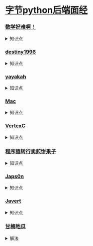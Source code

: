 # [字节python后端面经](https://www.nowcoder.com/community/665)
### [数学好难啊！](https://www.nowcoder.com/discuss/531535?type=2&order=0&pos=1&page=1&channel=1009&source_id=discuss_tag)
<details>
    <summary>知识点</summary>
    

- [微信发红包-测试用例（全）](https://blog.csdn.net/qq_40955824/article/details/89407525)
- [微信朋友圈，微信红包，QQ登录测试用例](https://blog.csdn.net/Magic_ww/article/details/102653923?utm_medium=distribute.pc_relevant.none-task-blog-BlogCommendFromMachineLearnPai2-1.channel_param&depth_1-utm_source=distribute.pc_relevant.none-task-blog-BlogCommendFromMachineLearnPai2-1.channel_param)
- [【测试用例练习】十、微信朋友圈点赞 和发红包 测试用例](https://blog.csdn.net/chris__x/article/details/107799843?utm_medium=distribute.pc_relevant_t0.none-task-blog-BlogCommendFromMachineLearnPai2-1.channel_param&depth_1-utm_source=distribute.pc_relevant_t0.none-task-blog-BlogCommendFromMachineLearnPai2-1.channel_param)
- [Python深拷贝和浅拷贝详解](http://c.biancheng.net/view/5358.html)

浅拷贝 vs 深拷贝

浅拷贝: 浅拷贝，指的是重新分配一块内存，创建一个新的对象，但里面的元素是原对象中各个子对象的引用。

深拷贝: 所谓深拷贝，是指重新分配一块内存，创建一个新的对象，并且将原对象中的元素，以递归的方式，通过创建新的子对象拷贝到新对象中。因此，新对象和原对象没有任何关联。

</details>


### [destiny1996](https://www.nowcoder.com/discuss/450455)
<details>
    <summary>知识点</summary>
    
- [分布式与集群的区别是什么？](https://www.zhihu.com/question/20004877)
- [Python 异常处理](https://www.runoob.com/python/python-exceptions.html)

</details>


### [yayakah](https://www.nowcoder.com/discuss/427290?type=2&order=0&pos=11&page=1&channel=-2&source_id=discuss_tag)
<details>
    <summary>知识点</summary>
    
- python和C++、Java的区别是什么？python有编译吗？
    <details>
        <summary>展开</summary>

    - [Java虚拟机——字节码、机器码和JVM](https://zhuanlan.zhihu.com/p/44657693)
    - [python的执行过程总结](https://blog.csdn.net/NeverLate_gogogo/article/details/86677452?utm_medium=distribute.pc_relevant.none-task-blog-BlogCommendFromMachineLearnPai2-1.channel_param&depth_1-utm_source=distribute.pc_relevant.none-task-blog-BlogCommendFromMachineLearnPai2-1.channel_param)
    - [python编译过程和执行原理](https://blog.csdn.net/helloxiaozhe/article/details/78104975)
    - [C语言：编译执行过程](https://zhuanlan.zhihu.com/p/54121549)

    </details>

- [详解python之反射机制](https://www.cnblogs.com/vipchenwei/p/6991209.html)
- [HTTP PUT方法和POST方法的区别](https://www.cnblogs.com/SarahLiu/p/5955380.html)
</details>


### [Mac](https://www.nowcoder.com/discuss/419718?type=2&order=0&pos=15&page=1&channel=1009&source_id=discuss_tag)
<details>
    <summary>知识点</summary>
    
- [操作系统之文件描述符FD与Inode](https://blog.nowcoder.net/n/379f8b9ec8054516b25915df037c798c)
- [彻底搞懂文件描述符fd](https://www.itqiankun.com/article/file-fd)
- [内存堆和栈的区别](https://www.cnblogs.com/lln7777/archive/2012/03/14/2396164.html)

</details>

### [VertexC](https://www.nowcoder.com/discuss/413906?type=2&order=0&pos=16&page=1&channel=1009&source_id=discuss_tag)
<details>
    <summary>知识点</summary>
    
- [从URL输入到页面展现到底发生什么？](https://segmentfault.com/a/1190000017184701)
- [前端经典面试题: 从输入URL到页面加载发生了什么？](https://segmentfault.com/a/1190000006879700)

</details>


### [程序猿转行卖煎饼果子](https://www.nowcoder.com/discuss/328593?type=2&order=0&pos=21&page=1&channel=-2&source_id=discuss_tag)
<details>
    <summary>知识点</summary>
    
- [HTTP/1.0和HTTP/1.1 http2.0的区别，HTTP怎么处理长连接（阿里）](https://www.cnblogs.com/aspirant/p/10833143.html)
- [HTTP 请求方法](https://www.runoob.com/http/http-methods.html)
- [python：模拟内置函数map的实现](https://blog.csdn.net/ducklikejava/article/details/72972363)
- [理解Cookie和Session机制](https://www.cnblogs.com/andy-zhou/p/5360107.html)
- [理解Cookie和Session的区别及使用](https://blog.csdn.net/liyifan687/article/details/80077928)
- [session和cookie 区别(面试)](https://blog.csdn.net/liyifan687/article/details/80077928)

</details>


### [Japs0n](https://www.nowcoder.com/discuss/236551?type=2&order=0&pos=22&page=1&channel=-2&source_id=discuss_tag)
<details>
    <summary>知识点</summary>
    
- [TCP是如何保证包的顺序传输](https://www.cnblogs.com/Allen-rg/p/7513344.html)
- [Linux的5种IO模型梳理](https://zhuanlan.zhihu.com/p/127170201)
- []()
</details>

### [Javert](https://www.nowcoder.com/discuss/82271?type=2&order=0&pos=29&page=1&channel=-2&source_id=discuss_tag)
<details>
    <summary>知识点</summary>
    
- [飘逸的python - @staticmethod和@classmethod的作用与区别](https://blog.csdn.net/handsomekang/article/details/9615239#commentBox)
- [使用多种方式实现1-100的累加，不用for循环]()
    <details>
        <summary>解法</summary>

    ```python
        # 方法一：利用 and(&) 运算性质
        class Solution:
            def sumNums(self, n: int) -> int:
                return n and (n + self.sumNums(n - 1))
        
        # 方法二： 利用 try...except 性质
        class Solution:
            def sumNums(self, n: int) -> int:
                try:
                    1 / n 
                except:
                    return n
                return n + self.sumNums(n - 1)
        # 方法三： c++构造函数
        class ConSum {
        public:
            ConSum() {
                n++;
                sum += n;
            }
            static int GetNum() {
                return sum;
            }
            static int n;
            static int sum;
        };
        int ConSum::n = 0;
        int ConSum::sum = 0;

        class Solution {
        public:
            int sumNums(int n) {
                ConSum::n = 0;
                ConSum::sum = 0;
                ConSum* a = new ConSum[n];
                return ConSum::GetNum();
            }
        };
     ```

     </details>

</details>


### [甘梅地瓜](https://www.nowcoder.com/discuss/148961?type=2&order=0&pos=26&page=1&channel=1009&source_id=discuss_tag)
<details>
    <summary>解法</summary>
    
- [TCP连接拔掉网线后会发生什么](https://blog.csdn.net/larry_zeng1/article/details/78437050?utm_source=blogxgwz9)
- [TCP socket拔网线判断](https://www.cnblogs.com/mayingkun/p/8076045.html)
- [解决hash冲突的三个方法](https://www.cnblogs.com/wuchaodzxx/p/7396599.html)
- [直观讲解一下 RPC 调用和 HTTP 调用的区别](https://mp.weixin.qq.com/s/ERuo6mtxDimy699HIYgLrg)

</details>
